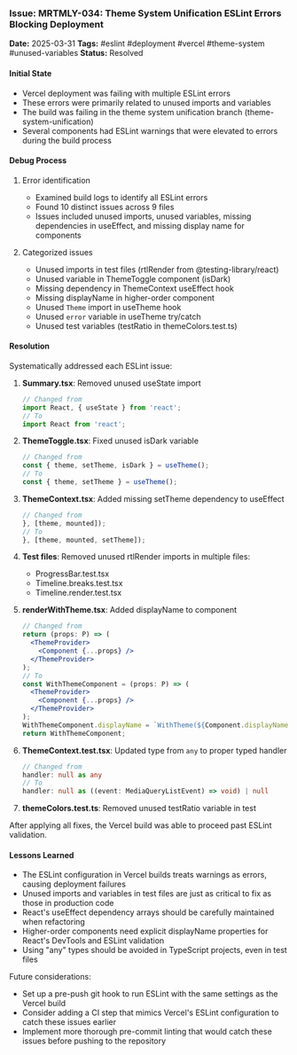 ### Issue: MRTMLY-034: Theme System Unification ESLint Errors Blocking Deployment
**Date:** 2025-03-31
**Tags:** #eslint #deployment #vercel #theme-system #unused-variables
**Status:** Resolved

#### Initial State
- Vercel deployment was failing with multiple ESLint errors
- These errors were primarily related to unused imports and variables
- The build was failing in the theme system unification branch (theme-system-unification)
- Several components had ESLint warnings that were elevated to errors during the build process

#### Debug Process
1. Error identification
   - Examined build logs to identify all ESLint errors
   - Found 10 distinct issues across 9 files
   - Issues included unused imports, unused variables, missing dependencies in useEffect, and missing display name for components

2. Categorized issues
   - Unused imports in test files (rtlRender from @testing-library/react)
   - Unused variable in ThemeToggle component (isDark)
   - Missing dependency in ThemeContext useEffect hook
   - Missing displayName in higher-order component
   - Unused `Theme` import in useTheme hook
   - Unused `error` variable in useTheme try/catch
   - Unused test variables (testRatio in themeColors.test.ts)

#### Resolution
Systematically addressed each ESLint issue:

1. **Summary.tsx**: Removed unused useState import
   ```jsx
   // Changed from
   import React, { useState } from 'react';
   // To
   import React from 'react';
   ```

2. **ThemeToggle.tsx**: Fixed unused isDark variable 
   ```jsx
   // Changed from
   const { theme, setTheme, isDark } = useTheme();
   // To
   const { theme, setTheme } = useTheme();
   ```

3. **ThemeContext.tsx**: Added missing setTheme dependency to useEffect
   ```jsx
   // Changed from
   }, [theme, mounted]);
   // To
   }, [theme, mounted, setTheme]);
   ```

4. **Test files**: Removed unused rtlRender imports in multiple files:
   - ProgressBar.test.tsx
   - Timeline.breaks.test.tsx
   - Timeline.render.test.tsx

5. **renderWithTheme.tsx**: Added displayName to component
   ```jsx
   // Changed from
   return (props: P) => (
     <ThemeProvider>
       <Component {...props} />
     </ThemeProvider>
   );
   // To
   const WithThemeComponent = (props: P) => (
     <ThemeProvider>
       <Component {...props} />
     </ThemeProvider>
   );
   WithThemeComponent.displayName = `WithTheme(${Component.displayName || Component.name || 'Component'})`;
   return WithThemeComponent;
   ```

6. **ThemeContext.test.tsx**: Updated type from `any` to proper typed handler
   ```typescript
   // Changed from
   handler: null as any
   // To
   handler: null as ((event: MediaQueryListEvent) => void) | null
   ```

7. **themeColors.test.ts**: Removed unused testRatio variable in test

After applying all fixes, the Vercel build was able to proceed past ESLint validation.

#### Lessons Learned
- The ESLint configuration in Vercel builds treats warnings as errors, causing deployment failures
- Unused imports and variables in test files are just as critical to fix as those in production code
- React's useEffect dependency arrays should be carefully maintained when refactoring
- Higher-order components need explicit displayName properties for React's DevTools and ESLint validation
- Using "any" types should be avoided in TypeScript projects, even in test files

Future considerations:
- Set up a pre-push git hook to run ESLint with the same settings as the Vercel build
- Consider adding a CI step that mimics Vercel's ESLint configuration to catch these issues earlier
- Implement more thorough pre-commit linting that would catch these issues before pushing to the repository